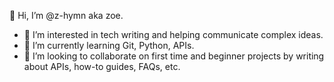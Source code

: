 👋  Hi, I’m @z-hymn aka zoe. 

- 👀  I’m interested in tech writing and helping communicate complex ideas. 
- 🌱  I’m currently learning Git, Python, APIs. 
- 💞️  I’m looking to collaborate on first time and beginner projects by writing about APIs, how-to guides, FAQs, etc.

<!---
z-hymn/z-hymn is a ✨ special ✨ repository because its `README.md` (this file) appears on your GitHub profile.
You can click the Preview link to take a look at your changes.
--->
